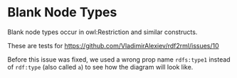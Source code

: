 # Blank Node Types

Blank node types occur in owl:Restriction and similar constructs.

These are tests for  https://github.com/VladimirAlexiev/rdf2rml/issues/10

Before this issue was fixed, we used a wrong prop name `rdfs:type1` instead of `rdf:type` (also called `a`) to see how the diagram will look like.

